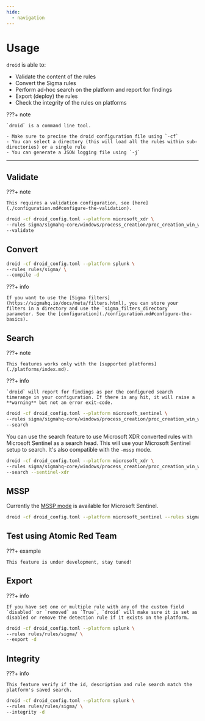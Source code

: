 ```yaml
---
hide:
  - navigation
---
```


# Usage

`droid` is able to:

- Validate the content of the rules
- Convert the Sigma rules
- Perform ad-hoc search on the platform and report for findings
- Export (deploy) the rules
- Check the integrity of the rules on platforms

???+ note

    `droid` is a command line tool.

    - Make sure to precise the droid configuration file using `-cf`
    - You can select a directory (this will load all the rules within sub-directories) or a single rule
    - You can generate a JSON logging file using `-j`

---

## Validate

???+ note

    This requires a validation configuration, see [here](./configuration.md#configure-the-validation).

```bash
droid -cf droid_config.toml --platform microsoft_xdr \
--rules sigma/sigmahq-core/windows/process_creation/proc_creation_win_wmic_susp_process_creation.yml \
--validate
```

## Convert

```bash
droid -cf droid_config.toml --platform splunk \
--rules rules/sigma/ \
--compile -d
```

???+ info

    If you want to use the [Sigma filters](https://sigmahq.io/docs/meta/filters.html), you can store your filters in a directory and use the `sigma_filters_directory` parameter. See the [configuration](./configuration.md#configure-the-basics).

## Search

???+ note

    This features works only with the [supported platforms](./platforms/index.md).

???+ info

    `droid` will report for findings as per the configured search timerange in your configuration. If there is any hit, it will raise a **warning** but not an error exit-code.

```bash
droid -cf droid_config.toml --platform microsoft_sentinel \
--rules sigma/sigmahq-core/windows/process_creation/proc_creation_win_wmic_susp_process_creation.yml \
--search
```

You can use the search feature to use Microsoft XDR converted rules with Microsoft Sentinel as a search head. This will use your Microsoft Sentinel setup to search. It's also compatible with the `-mssp` mode.

```bash
droid -cf droid_config.toml --platform microsoft_xdr \
--rules sigma/sigmahq-core/windows/process_creation/proc_creation_win_wmic_susp_process_creation.yml \
--search --sentinel-xdr
```

## MSSP

Currently the [MSSP mode](./platforms/microsoft_sentinel.md#mssp-mode) is available for Microsoft Sentinel.

```bash
droid -cf droid_config.toml --platform microsoft_sentinel --rules sigma/sigmahq-core/windows/process_creation/proc_creation_win_wmic_susp_process_creation.yml --search --mssp
```

## Test using Atomic Red Team

???+ example

    This feature is under development, stay tuned!

## Export

???+ info

    If you have set one or multiple rule with any of the custom field `disabled` or `removed` as `True`, `droid` will make sure it is set as disabled or remove the detection rule if it exists on the platform.

```bash
droid -cf droid_config.toml --platform splunk \
--rules rules/rules/sigma/ \
--export -d
```

## Integrity

???+ info

    This feature verify if the id, description and rule search match the platform's saved search.

```bash
droid -cf droid_config.toml --platform splunk \
--rules rules/rules/sigma/ \
--integrity -d
```